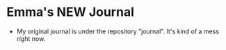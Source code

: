 # Emma's NEW Journal

- My original journal is under the repository "journal". It's kind of a mess right now. 
